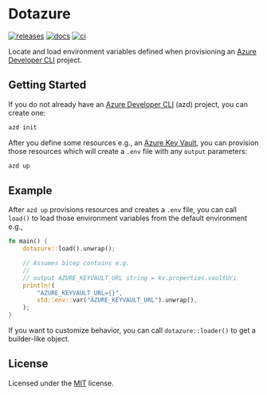# Dotazure

[![releases](https://img.shields.io/github/v/release/heaths/dotazure-rs.svg?logo=github)](https://github.com/heaths/dotazure-rs/releases/latest)
[![docs](https://img.shields.io/docsrs/dotazure?logo=rust)](https://docs.rs/dotazure)
[![ci](https://github.com/heaths/dotazure-rs/actions/workflows/ci.yml/badge.svg?event=push)](https://github.com/heaths/dotazure-rs/actions/workflows/ci.yml)

Locate and load environment variables defined when provisioning an [Azure Developer CLI] project.

## Getting Started

If you do not already have an [Azure Developer CLI] (azd) project, you can create one:

```sh
azd init
```

After you define some resources e.g., an [Azure Key Vault](https://github.com/heaths/dotazure-rs/blob/main/infra/resources.bicep),
you can provision those resources which will create a `.env` file with any `output` parameters:

```sh
azd up
```

## Example

After `azd up` provisions resources and creates a `.env` file, you can call `load()` to load those environment variables
from the default environment e.g.,

```rust no_run
fn main() {
    dotazure::load().unwrap();

    // Assumes bicep contains e.g.
    //
    // output AZURE_KEYVAULT_URL string = kv.properties.vaultUri
    println!(
        "AZURE_KEYVAULT_URL={}",
        std::env::var("AZURE_KEYVAULT_URL").unwrap(),
    );
}
```

If you want to customize behavior, you can call `dotazure::loader()` to get a builder-like object.

## License

Licensed under the [MIT](https://github.com/heaths/dotazure-rs/blob/refactor/LICENSE.txt) license.

[Azure Developer CLI]: https://aka.ms/azd
